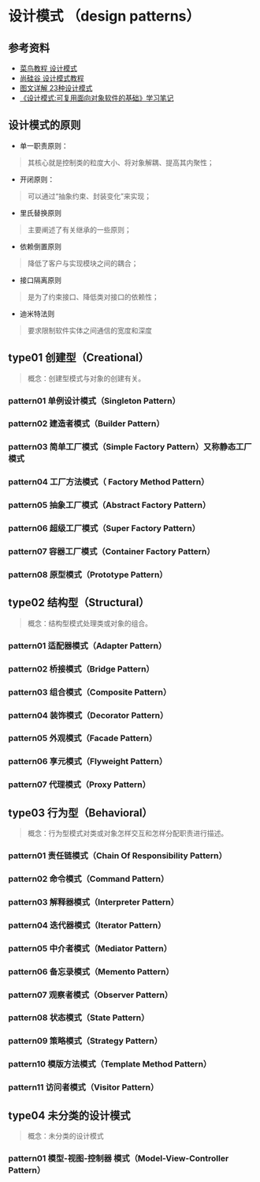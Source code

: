# 设计模式 （design patterns）
## 参考资料
- [菜鸟教程 设计模式](https://www.runoob.com/design-pattern/design-pattern-tutorial.html)
- [尚硅谷 设计模式教程](https://www.bilibili.com/video/BV1G4411c7N4?p=1&vd_source=478f23bc58e5b8ebc20933ceaaa169a6)
- [图文详解 23种设计模式](https://mp.weixin.qq.com/s?__biz=MzU0OTE4MzYzMw==&mid=2247517079&idx=2&sn=6406008df0b99ee3d97bbceaa278f2f2&chksm=fbb10a69ccc6837fde5639b70b4c8ef4f0902f3b728dd4f9a4bded687cac5ff8998af17e0719&scene=27)
- [《设计模式:可复用面向对象软件的基础》学习笔记](https://jueee.github.io/design-patterns/)

## 设计模式的原则
- 单一职责原则：
> 其核心就是控制类的粒度大小、将对象解耦、提高其内聚性；

- 开闭原则：
> 可以通过“抽象约束、封装变化”来实现；

- 里氏替换原则
> 主要阐述了有关继承的一些原则；

- 依赖倒置原则
> 降低了客户与实现模块之间的耦合；

- 接口隔离原则
> 是为了约束接口、降低类对接口的依赖性；

- 迪米特法则
> 要求限制软件实体之间通信的宽度和深度


## type01 创建型（Creational）
> 概念：创建型模式与对象的创建有关。

### pattern01 单例设计模式（Singleton Pattern）

### pattern02 建造者模式（Builder Pattern）

### pattern03 简单工厂模式（Simple Factory Pattern）又称静态工厂模式

### pattern04 工厂方法模式（ Factory Method Pattern）

### pattern05 抽象工厂模式（Abstract Factory Pattern）

### pattern06 超级工厂模式（Super Factory Pattern）

### pattern07 容器工厂模式（Container Factory Pattern）

### pattern08 原型模式（Prototype Pattern）


## type02 结构型（Structural）
> 概念：结构型模式处理类或对象的组合。

### pattern01 适配器模式（Adapter Pattern）

### pattern02 桥接模式（Bridge Pattern）

### pattern03 组合模式（Composite Pattern）

### pattern04 装饰模式（Decorator Pattern）

### pattern05 外观模式（Facade Pattern）

### pattern06 享元模式（Flyweight Pattern）

### pattern07 代理模式（Proxy Pattern）

## type03 行为型（Behavioral）
> 概念：行为型模式对类或对象怎样交互和怎样分配职责进行描述。

### pattern01 责任链模式（Chain Of Responsibility Pattern）

### pattern02 命令模式（Command Pattern）

### pattern03 解释器模式（Interpreter Pattern）

### pattern04 迭代器模式（Iterator Pattern）

### pattern05 中介者模式（Mediator Pattern）

### pattern06 备忘录模式（Memento Pattern）

### pattern07 观察者模式（Observer Pattern）

### pattern08 状态模式（State Pattern）

### pattern09 策略模式（Strategy Pattern）

### pattern10 模版方法模式（Template Method Pattern）

### pattern11 访问者模式（Visitor Pattern）

## type04 未分类的设计模式
> 概念：未分类的设计模式

### pattern01 模型-视图-控制器 模式（Model-View-Controller Pattern）

